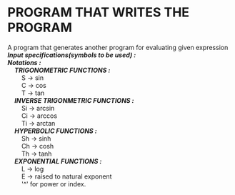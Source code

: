 # PROGRAM THAT WRITES THE PROGRAM
A program that generates another program for evaluating given expression\
___Input specifications(symbols to be used) :<br/>___
___Notations :<br/>___
&nbsp;&nbsp;&nbsp;&nbsp;***TRIGONOMETRIC FUNCTIONS : <br/>***
&nbsp;&nbsp;&nbsp;&nbsp;&nbsp;&nbsp;&nbsp;&nbsp;S -> sin <br/>
&nbsp;&nbsp;&nbsp;&nbsp;&nbsp;&nbsp;&nbsp;&nbsp;C -> cos <br/>
&nbsp;&nbsp;&nbsp;&nbsp;&nbsp;&nbsp;&nbsp;&nbsp;T -> tan <br/>
&nbsp;&nbsp;&nbsp;&nbsp;***INVERSE TRIGONMETRIC FUNCTIONS : <br/>***
&nbsp;&nbsp;&nbsp;&nbsp;&nbsp;&nbsp;&nbsp;&nbsp;Si -> arcsin <br/>
&nbsp;&nbsp;&nbsp;&nbsp;&nbsp;&nbsp;&nbsp;&nbsp;Ci ->	arccos <br/>
&nbsp;&nbsp;&nbsp;&nbsp;&nbsp;&nbsp;&nbsp;&nbsp;Ti -> arctan <br/>
&nbsp;&nbsp;&nbsp;&nbsp;***HYPERBOLIC FUNCTIONS : <br/>***
&nbsp;&nbsp;&nbsp;&nbsp;&nbsp;&nbsp;&nbsp;&nbsp;Sh -> sinh <br/>
&nbsp;&nbsp;&nbsp;&nbsp;&nbsp;&nbsp;&nbsp;&nbsp;Ch -> cosh <br/>
&nbsp;&nbsp;&nbsp;&nbsp;&nbsp;&nbsp;&nbsp;&nbsp;Th -> 	tanh <br/>
&nbsp;&nbsp;&nbsp;&nbsp;***EXPONENTIAL FUNCTIONS : <br/>***
&nbsp;&nbsp;&nbsp;&nbsp;&nbsp;&nbsp;&nbsp;&nbsp;L -> log <br/>
&nbsp;&nbsp;&nbsp;&nbsp;&nbsp;&nbsp;&nbsp;&nbsp;E -> raised to natural exponent <br/>
&nbsp;&nbsp;&nbsp;&nbsp;&nbsp;&nbsp;&nbsp;&nbsp;'^' for power or index.<br/>
